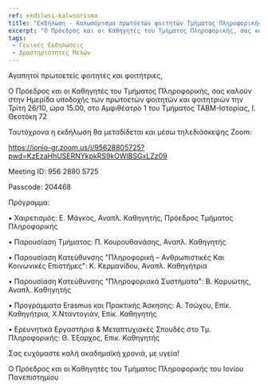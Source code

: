 ```yaml
---
ref: ekdilwsi-kalwsorisma
title: "Εκδήλωση - Καλωσόρισμα πρωτοετών φοιτητών Τμήματος Πληροφορικής ακαδ. έτους 2021 - 2022"
excerpt: "Ο Πρόεδρος και οι Καθηγητές του Τμήματος Πληροφορικής, σας καλούν στην Hμερίδα υποδοχής των πρωτοετών φοιτητών και φοιτητριών"
tags:
 - Γενικές Εκδηλώσεις
 - Δραστηριότητες Μελών
---
```


Αγαπητοί πρωτοετείς φοιτητές και φοιτήτριες,

Ο Πρόεδρος και οι Καθηγητές του Τμήματος Πληροφορικής, σας καλούν στην Hμερίδα υποδοχής των πρωτοετών φοιτητών και φοιτητριών την Τρίτη 26/10, ώρα 15.00, στο Αμφιθέατρο 1 του Τμήματος ΤΑΒΜ-Ιστορίας, Ι. Θεοτόκη 72 

Ταυτόχρονα η εκδήλωση θα μεταδίδεται και μέσω τηλεδιάσκεψης Zoom:

https://ionio-gr.zoom.us/j/95628805725?pwd=KzEzaHhUSERNYkpkRS9kOWlBSGxLZz09

Meeting ID: 956 2880 5725

Passcode: 204468

Πρόγραμμα:

• Χαιρετισμός: Ε. Μάγκος, Αναπλ. Καθηγητής, Πρόεδρος Τμήματος Πληροφορικής

• Παρουσίαση Τμήματος: Π. Κουρουθανάσης, Αναπλ. Καθηγητής

• Παρουσίαση Κατεύθυνσης "Πληροφορική – Ανθρωπιστικές Και Κοινωνικές Επιστήμες": Κ. Κερμανίδου, Αναπλ. Καθηγήτρια

• Παρουσίαση Κατεύθυνσης "Πληροφοριακά Συστήματα": Β. Καρυώτης, Αναπλ. Καθηγητής

• Προγράμματα Erasmus και Πρακτικής Άσκησης: Α. Τσώχου, Επίκ. Καθηγήτρια, Χ.Νταντογιάν, Επίκ. Καθηγητής

• Ερευνητικά Εργαστήρια & Μεταπτυχιακές Σπουδές στο Τμ. Πληροφορικής: Θ. Έξαρχος, Επικ. Καθηγητής
 
Σας ευχόμαστε καλή ακαδημαϊκή χρονιά, με υγεία!

Ο Πρόεδρος και οι Καθηγητές του Τμήματος Πληροφορικής του Ιονίου Πανεπιστημίου

